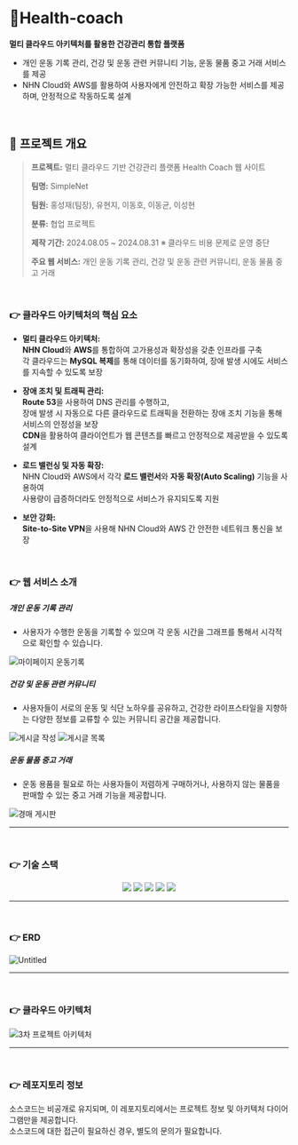 # 🏃Health-coach
**멀티 클라우드 아키텍처를 활용한 건강관리 통합 플랫폼**
- 개인 운동 기록 관리, 건강 및 운동 관련 커뮤니티 기능, 운동 물품 중고 거래 서비스를 제공
- NHN Cloud와 AWS를 활용하여 사용자에게 안전하고 확장 가능한 서비스를 제공하며, 안정적으로 작동하도록 설계

<br />

## **📝 프로젝트 개요**

> **프로젝트:** 멀티 클라우드 기반 건강관리 플랫폼 Health Coach 웹 사이트
> 
> **팀명:** SimpleNet
> 
> **팀원:** 홍성재(팀장), 유현지, 이동호, 이동균, 이성현
> 
> **분류:** 협업 프로젝트
>
> **제작 기간:** 2024.08.05 ~ 2024.08.31 ※ 클라우드 비용 문제로 운영 중단
>
> **주요 웹 서비스:** 개인 운동 기록 관리, 건강 및 운동 관련 커뮤니티, 운동 물품 중고 거래
>

<br />

### 👉 클라우드 아키텍처의 핵심 요소

- **멀티 클라우드 아키텍처:**  <br />
**NHN Cloud**와 **AWS**를 통합하여 고가용성과 확장성을 갖춘 인프라를 구축 <br />
각 클라우드는 **MySQL 복제**를 통해 데이터를 동기화하여, 장애 발생 시에도 서비스를 지속할 수 있도록 보장 <br />

- **장애 조치 및 트래픽 관리:** <br />
**Route 53**을 사용하여 DNS 관리를 수행하고, <br />
  장애 발생 시 자동으로 다른 클라우드로 트래픽을 전환하는 장애 조치 기능을 통해 서비스의 안정성을 보장 <br />
**CDN**을 활용하여 클라이언트가 웹 콘텐츠를 빠르고 안정적으로 제공받을 수 있도록 설계 <br />

- **로드 밸런싱 및 자동 확장:** <br />
NHN Cloud와 AWS에서 각각 **로드 밸런서**와 **자동 확장(Auto Scaling)** 기능을 사용하여 <br />
사용량이 급증하더라도 안정적으로 서비스가 유지되도록 지원 <br />

- **보안 강화:** <br />
**Site-to-Site VPN**을 사용해 NHN Cloud와 AWS 간 안전한 네트워크 통신을 보장


<br />

### 👉 웹 서비스 소개

##### 개인 운동 기록 관리

 - 사용자가 수행한 운동을 기록할 수 있으며 각 운동 시간을 그래프를 통해서 시각적으로 확인할 수 있습니다.

![마이페이지 운동기록](https://github.com/user-attachments/assets/097240bc-7950-4ffc-811d-57828077a104)

##### 건강 및 운동 관련 커뮤니티

- 사용자들이 서로의 운동 및 식단 노하우를 공유하고, 건강한 라이프스타일을 지향하는 다양한 정보를 교류할 수 있는 커뮤니티 공간을 제공합니다.

![게시글 작성](https://github.com/user-attachments/assets/06ec599a-1b67-49fd-a424-3ae9ce1b70a1)
![게시글 목록](https://github.com/user-attachments/assets/8cc8f137-6625-410b-a7af-3978eaef9dde)

##### 운동 물품 중고 거래

- 운동 용품을 필요로 하는 사용자들이 저렴하게 구매하거나, 사용하지 않는 물품을 판매할 수 있는 중고 거래 기능을 제공합니다.

![경매 게시판](https://github.com/user-attachments/assets/38f8f3eb-7c55-4111-9e4a-55d802a1a49a)

---

<br />

### 👉 기술 스택
<div align=center> 
<img src="https://img.shields.io/badge/springboot-6DB33F?style=for-the-badge&logo=springboot&logoColor=white">
<img src="https://img.shields.io/badge/react-61DAFB?style=for-the-badge&logo=react&logoColor=black">
<img src="https://img.shields.io/badge/MYSQL-003545?style=for-the-badge&logo=mysql&logoColor=white">
<img src="https://img.shields.io/badge/redis-E34F26?style=for-the-badge&logo=redis&logoColor=white">
<img src="https://img.shields.io/badge/amazonaws-232F3E?style=for-the-badge&logo=amazonwebservices&logoColor=white"> 
</div>

---

<br />

### 👉 ERD

![Untitled](https://github.com/user-attachments/assets/1396f9e4-1148-441b-a521-c04e863139cc)

---

<br />

### 👉 클라우드 아키텍처

![3차 프로젝트 아키텍처](https://github.com/user-attachments/assets/187551c3-cd8a-4ef5-b1b0-183cb1b8700f)


---

<br />

 ### 👉 레포지토리 정보
소스코드는 비공개로 유지되며, 이 레포지토리에서는 프로젝트 정보 및 아키텍처 다이어그램만을 제공합니다. <br />
소스코드에 대한 접근이 필요하신 경우, 별도의 문의가 필요합니다.
